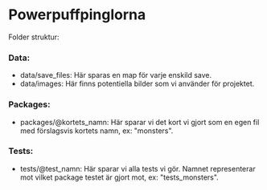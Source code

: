 # Powerpuffpinglorna

Folder struktur:
### Data:
 - data/save_files: Här sparas en map för varje enskild save.
 - data/images: Här finns potentiella bilder som vi använder för projektet.
### Packages:
 - packages/@kortets_namn: Här sparar vi det kort vi gjort som en egen fil med förslagsvis kortets namn, ex: "monsters".
### Tests:
 - tests/@test_namn: Här sparar vi alla tests vi gör. Namnet representerar mot vilket package testet är gjort mot, ex: "tests_monsters".
 